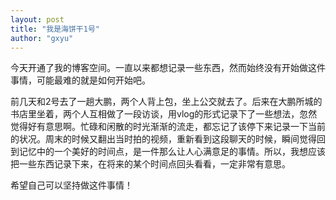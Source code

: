 ```yaml
---
layout: post
title: "我是海饼干1号"
author: "gxyu"
---
```


今天开通了我的博客空间。一直以来都想记录一些东西，然而始终没有开始做这件事情，可能最难的就是如何开始吧。




前几天和2号去了一趟大鹏，两个人背上包，坐上公交就去了。后来在大鹏所城的书店里坐着，两个人互相做了一段访谈，用vlog的形式记录下了一些想法，忽然觉得好有意思啊。忙碌和闲散的时光渐渐的流走，都忘记了该停下来记录一下当前的状况。周末的时候又翻出当时拍的视频，重新看到这段聊天的时候，瞬间觉得回到记忆中的一个美好的时间点，是一件那么让人心满意足的事情。所以，我想应该把一些东西记录下来，在将来的某个时间点回头看看，一定非常有意思。




希望自己可以坚持做这件事情！